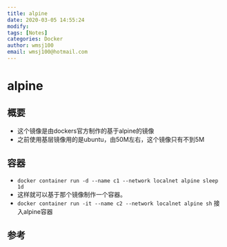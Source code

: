 ```yaml
---
title: alpine
date: 2020-03-05 14:55:24
modify: 
tags: [Notes]
categories: Docker
author: wmsj100
email: wmsj100@hotmail.com
---
```


# alpine

## 概要

- 这个镜像是由dockers官方制作的基于alpine的镜像
- 之前使用基层镜像用的是ubuntu，由50M左右，这个镜像只有不到5M

## 容器

- `docker container run -d --name c1 --network localnet alpine sleep 1d` 
- 这样就可以基于那个镜像制作一个容器。
- `docker container run -it --name c2 --network localnet alpine sh` 接入alpine容器

## 参考

